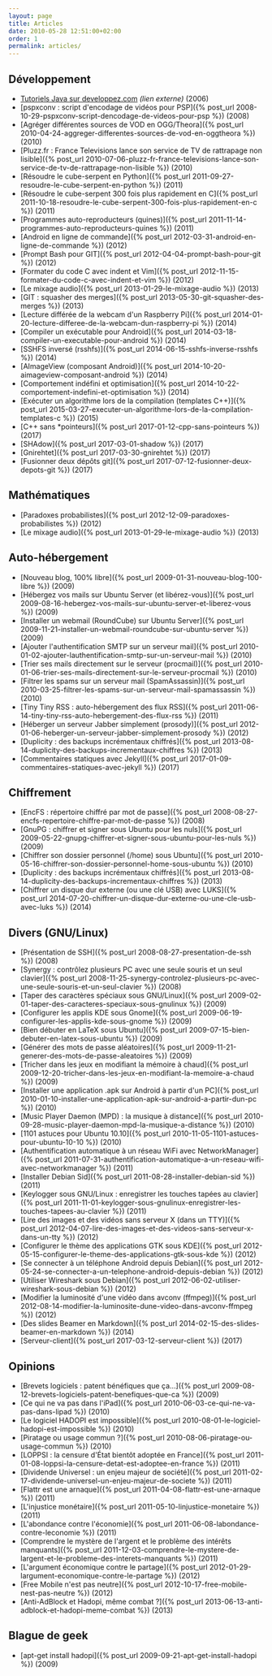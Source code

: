 ```yaml
---
layout: page
title: Articles
date: 2010-05-28 12:51:00+02:00
order: 1
permalink: articles/
---
```


## Développement

 * [Tutoriels Java sur developpez.com](http://rom.developpez.com/) _(lien externe)_ (2006)
 * [pspxconv : script d'encodage de vidéos pour PSP]({% post_url 2008-10-29-pspxconv-script-dencodage-de-videos-pour-psp %}) (2008)
 * [Agréger différentes sources de VOD en OGG/Theora]({% post_url 2010-04-24-aggreger-differentes-sources-de-vod-en-oggtheora %}) (2010)
 * [Pluzz.fr : France Televisions lance son service de TV de rattrapage non lisible]({% post_url 2010-07-06-pluzz-fr-france-televisions-lance-son-service-de-tv-de-rattrapage-non-lisible %}) (2010)
 * [Résoudre le cube-serpent en Python]({% post_url 2011-09-27-resoudre-le-cube-serpent-en-python %}) (2011)
 * [Résoudre le cube-serpent 300 fois plus rapidement en C]({% post_url 2011-10-18-resoudre-le-cube-serpent-300-fois-plus-rapidement-en-c %}) (2011)
 * [Programmes auto-reproducteurs (quines)]({% post_url 2011-11-14-programmes-auto-reproducteurs-quines %}) (2011)
 * [Android en ligne de commande]({% post_url 2012-03-31-android-en-ligne-de-commande %}) (2012)
 * [Prompt Bash pour GIT]({% post_url 2012-04-04-prompt-bash-pour-git %}) (2012)
 * [Formater du code C avec indent et Vim]({% post_url 2012-11-15-formater-du-code-c-avec-indent-et-vim %}) (2012)
 * [Le mixage audio]({% post_url 2013-01-29-le-mixage-audio %}) (2013)
 * [GIT : squasher des merges]({% post_url 2013-05-30-git-squasher-des-merges %}) (2013)
 * [Lecture différée de la webcam d'un Raspberry Pi]({% post_url 2014-01-20-lecture-differee-de-la-webcam-dun-raspberry-pi %}) (2014)
 * [Compiler un exécutable pour Android]({% post_url 2014-03-18-compiler-un-executable-pour-android %}) (2014)
 * [SSHFS inversé (rsshfs)]({% post_url 2014-06-15-sshfs-inverse-rsshfs %}) (2014)
 * [AImageView (composant Android)]({% post_url 2014-10-20-aimageview-composant-android %}) (2014)
 * [Comportement indéfini et optimisation]({% post_url 2014-10-22-comportement-indefini-et-optimisation %}) (2014)
 * [Exécuter un algorithme lors de la compilation (templates C++)]({% post_url 2015-03-27-executer-un-algorithme-lors-de-la-compilation-templates-c %}) (2015)
 * [C++ sans *pointeurs]({% post_url 2017-01-12-cpp-sans-pointeurs %}) (2017)
 * [SHAdow]({% post_url 2017-03-01-shadow %}) (2017)
 * [Gnirehtet]({% post_url 2017-03-30-gnirehtet %}) (2017)
 * [Fusionner deux dépôts git]({% post_url 2017-07-12-fusionner-deux-depots-git %}) (2017)

## Mathématiques

 * [Paradoxes probabilistes]({% post_url 2012-12-09-paradoxes-probabilistes %}) (2012)
 * [Le mixage audio]({% post_url 2013-01-29-le-mixage-audio %}) (2013)

## Auto-hébergement

 * [Nouveau blog, 100% libre]({% post_url 2009-01-31-nouveau-blog-100-libre %}) (2009)
 * [Hébergez vos mails sur Ubuntu Server (et libérez-vous)]({% post_url 2009-08-16-hebergez-vos-mails-sur-ubuntu-server-et-liberez-vous %}) (2009)
 * [Installer un webmail (RoundCube) sur Ubuntu Server]({% post_url 2009-11-21-installer-un-webmail-roundcube-sur-ubuntu-server %}) (2009)
 * [Ajouter l'authentification SMTP sur un serveur mail]({% post_url 2010-01-02-ajouter-lauthentification-smtp-sur-un-serveur-mail %}) (2010)
 * [Trier ses mails directement sur le serveur (procmail)]({% post_url 2010-01-06-trier-ses-mails-directement-sur-le-serveur-procmail %}) (2010)
 * [Filtrer les spams sur un serveur mail (SpamAssassin)]({% post_url 2010-03-25-filtrer-les-spams-sur-un-serveur-mail-spamassassin %}) (2010)
 * [Tiny Tiny RSS : auto-hébergement des flux RSS]({% post_url 2011-06-14-tiny-tiny-rss-auto-hebergement-des-flux-rss %}) (2011)
 * [Héberger un serveur Jabber simplement (prosody)]({% post_url 2012-01-06-heberger-un-serveur-jabber-simplement-prosody %}) (2012)
 * [Duplicity : des backups incrémentaux chiffrés]({% post_url 2013-08-14-duplicity-des-backups-incrementaux-chiffres %}) (2013)
 * [Commentaires statiques avec Jekyll]({% post_url 2017-01-09-commentaires-statiques-avec-jekyll %}) (2017)

## Chiffrement

 * [EncFS : répertoire chiffré par mot de passe]({% post_url 2008-08-27-encfs-repertoire-chiffre-par-mot-de-passe %}) (2008)
 * [GnuPG : chiffrer et signer sous Ubuntu pour les nuls]({% post_url 2009-05-22-gnupg-chiffrer-et-signer-sous-ubuntu-pour-les-nuls %}) (2009)
 * [Chiffrer son dossier personnel (/home) sous Ubuntu]({% post_url 2010-05-16-chiffrer-son-dossier-personnel-home-sous-ubuntu %}) (2010)
 * [Duplicity : des backups incrémentaux chiffrés]({% post_url 2013-08-14-duplicity-des-backups-incrementaux-chiffres %}) (2013)
 * [Chiffrer un disque dur externe (ou une clé USB) avec LUKS]({% post_url 2014-07-20-chiffrer-un-disque-dur-externe-ou-une-cle-usb-avec-luks %}) (2014)

## Divers (GNU/Linux)

 * [Présentation de SSH]({% post_url 2008-08-27-presentation-de-ssh %}) (2008)
 * [Synergy : contrôlez plusieurs PC avec une seule souris et un seul clavier]({% post_url 2008-11-25-synergy-controlez-plusieurs-pc-avec-une-seule-souris-et-un-seul-clavier %}) (2008)
 * [Taper des caractères spéciaux sous GNU/Linux]({% post_url 2009-02-01-taper-des-caracteres-speciaux-sous-gnulinux %}) (2009)
 * [Configurer les applis KDE sous Gnome]({% post_url 2009-06-19-configurer-les-applis-kde-sous-gnome %}) (2009)
 * [Bien débuter en LaTeX sous Ubuntu]({% post_url 2009-07-15-bien-debuter-en-latex-sous-ubuntu %}) (2009)
 * [Générer des mots de passe aléatoires]({% post_url 2009-11-21-generer-des-mots-de-passe-aleatoires %}) (2009)
 * [Tricher dans les jeux en modifiant la mémoire à chaud]({% post_url 2009-12-20-tricher-dans-les-jeux-en-modifiant-la-memoire-a-chaud %}) (2009)
 * [Installer une application .apk sur Android à partir d'un PC]({% post_url 2010-01-10-installer-une-application-apk-sur-android-a-partir-dun-pc %}) (2010)
 * [Music Player Daemon (MPD) : la musique à distance]({% post_url 2010-09-28-music-player-daemon-mpd-la-musique-a-distance %}) (2010)
 * [1101 astuces pour Ubuntu 10.10]({% post_url 2010-11-05-1101-astuces-pour-ubuntu-10-10 %}) (2010)
 * [Authentification automatique à un réseau WiFi avec NetworkManager]({% post_url 2011-07-31-authentification-automatique-a-un-reseau-wifi-avec-networkmanager %}) (2011)
 * [Installer Debian Sid]({% post_url 2011-08-28-installer-debian-sid %}) (2011)
 * [Keylogger sous GNU/Linux : enregistrer les touches tapées au clavier]({% post_url 2011-11-01-keylogger-sous-gnulinux-enregistrer-les-touches-tapees-au-clavier %}) (2011)
 * [Lire des images et des vidéos sans serveur X (dans un TTY)]({% post_url 2012-04-07-lire-des-images-et-des-videos-sans-serveur-x-dans-un-tty %}) (2012)
 * [Configurer le thème des applications GTK sous KDE]({% post_url 2012-05-15-configurer-le-theme-des-applications-gtk-sous-kde %}) (2012)
 * [Se connecter à un téléphone Android depuis Debian]({% post_url 2012-05-24-se-connecter-a-un-telephone-android-depuis-debian %}) (2012)
 * [Utiliser Wireshark sous Debian]({% post_url 2012-06-02-utiliser-wireshark-sous-debian %}) (2012)
 * [Modifier la luminosité d'une vidéo dans avconv (ffmpeg)]({% post_url 2012-08-14-modifier-la-luminosite-dune-video-dans-avconv-ffmpeg %}) (2012)
 * [Des slides Beamer en Markdown]({% post_url 2014-02-15-des-slides-beamer-en-markdown %}) (2014)
 * [Serveur-client]({% post_url 2017-03-12-serveur-client %}) (2017)

## Opinions

 * [Brevets logiciels : patent bénéfiques que ça…]({% post_url 2009-08-12-brevets-logiciels-patent-benefiques-que-ca %}) (2009)
 * [Ce qui ne va pas dans l'iPad]({% post_url 2010-06-03-ce-qui-ne-va-pas-dans-lipad %}) (2010)
 * [Le logiciel HADOPI est impossible]({% post_url 2010-08-01-le-logiciel-hadopi-est-impossible %}) (2010)
 * [Piratage ou usage commun ?]({% post_url 2010-08-06-piratage-ou-usage-commun %}) (2010)
 * [LOPPSI : la censure d'État bientôt adoptée en France]({% post_url 2011-01-08-loppsi-la-censure-detat-est-adoptee-en-france %}) (2011)
 * [Dividende Universel : un enjeu majeur de société]({% post_url 2011-02-17-dividende-universel-un-enjeu-majeur-de-societe %}) (2011)
 * [Flattr est une arnaque]({% post_url 2011-04-08-flattr-est-une-arnaque %}) (2011)
 * [L'injustice monétaire]({% post_url 2011-05-10-linjustice-monetaire %}) (2011)
 * [L'abondance contre l'économie]({% post_url 2011-06-08-labondance-contre-leconomie %}) (2011)
 * [Comprendre le mystère de l'argent et le problème des intérêts manquants]({% post_url 2011-12-03-comprendre-le-mystere-de-largent-et-le-probleme-des-interets-manquants %}) (2011)
 * [L'argument économique contre le partage]({% post_url 2012-01-29-largument-economique-contre-le-partage %}) (2012)
 * [Free Mobile n'est pas neutre]({% post_url 2012-10-17-free-mobile-nest-pas-neutre %}) (2012)
 * [Anti-AdBlock et Hadopi, même combat ?]({% post_url 2013-06-13-anti-adblock-et-hadopi-meme-combat %}) (2013)

## Blague de geek

 * [apt-get install hadopi]({% post_url 2009-09-21-apt-get-install-hadopi %}) (2009)
